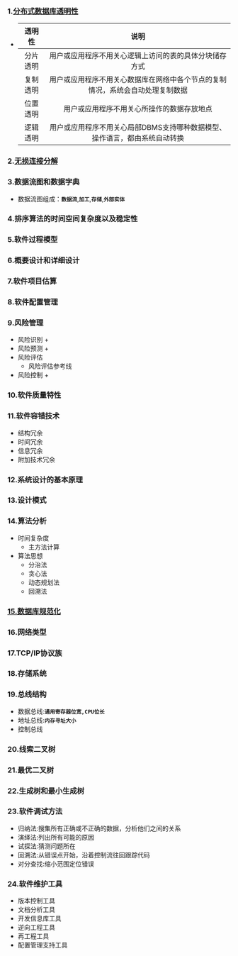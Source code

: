 ### 1.[分布式数据库透明性]()
  + |透明性|说明|
    |:--:|:--:|
    |分片透明|用户或应用程序不用关心逻辑上访问的表的具体分块储存方式|
    |复制透明|用户或应用程序不用关心数据库在网络中各个节点的复制情况，系统会自动处理复制数据|
    |位置透明|用户或应用程序不用关心所操作的数据存放地点|
    |逻辑透明|用户或应用程序不用关心局部DBMS支持哪种数据模型、操作语言，都由系统自动转换|

### 2.[**无损连接分解**](https://www.jianshu.com/p/0631190bb581)
### 3.数据流图和数据字典
  + 数据流图组成：**`数据流`**,**`加工`**,**`存储`**,**`外部实体`**
### 4.排序算法的时间空间复杂度以及稳定性
### 5.软件过程模型
### 6.概要设计和详细设计
### 7.软件项目估算
### 8.软件配置管理
### 9.风险管理
  + 风险识别
    + 
  + 风险预测
    + 
  + 风险评估
    + 风险评估参考线
  + 风险控制
    + 
### 10.软件质量特性
### 11.软件容错技术
  + 结构冗余
  + 时间冗余
  + 信息冗余
  + 附加技术冗余
### 12.系统设计的基本原理
### 13.设计模式
### 14.算法分析
  + 时间复杂度
    + 主方法计算
  + 算法思想
    + 分治法
    + 贪心法
    + 动态规划法
    + 回溯法
### [15.数据库规范化](https://github.com/flysafely/Software-Design-Engineer-Note/blob/master/%E7%AC%AC%E4%B9%9D%E7%AB%A0-%E6%95%B0%E6%8D%AE%E5%BA%93%E6%8A%80%E6%9C%AF%E5%9F%BA%E7%A1%80/%E8%A7%84%E8%8C%83%E5%8C%96%E7%90%86%E8%AE%BA.md#user-content-数据库范式)
### 16.网络类型
### 17.TCP/IP协议族
### 18.存储系统
### 19.总线结构
  + 数据总线:**`通用寄存器位宽,CPU位长`**
  + 地址总线:**`内存寻址大小`**
  + 控制总线
### 20.线索二叉树
### 21.最优二叉树
### 22.生成树和最小生成树
### 23.软件调试方法
  + 归纳法:搜集所有正确或不正确的数据，分析他们之间的关系
  + 演绎法:列出所有可能的原因
  + 试探法:猜测问题所在
  + 回溯法:从错误点开始，沿着控制流往回跟踪代码
  + 对分查找:缩小范围定位错误
### 24.软件维护工具
  + 版本控制工具
  + 文档分析工具
  + 开发信息库工具
  + 逆向工程工具
  + 再工程工具
  + 配置管理支持工具
